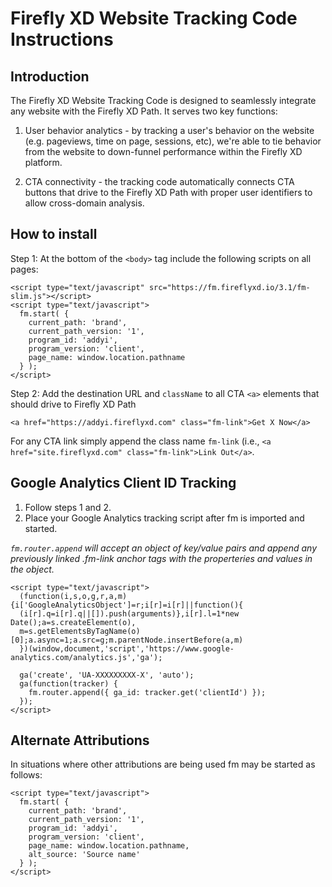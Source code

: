 # Firefly XD Website Tracking Code Instructions
## Introduction
The Firefly XD Website Tracking Code is designed to seamlessly integrate any website with the Firefly XD Path. It serves two key functions:

1. User behavior analytics - by tracking a user's behavior on the website (e.g. pageviews, time on page, sessions, etc), we're able to tie behavior from the website to down-funnel performance within the Firefly XD platform.

2. CTA connectivity - the tracking code automatically connects CTA buttons that drive to the Firefly XD Path with proper user identifiers to allow cross-domain analysis.

## How to install

Step 1:
At the bottom of the `<body>` tag include the following scripts on all pages:
```
<script type="text/javascript" src="https://fm.fireflyxd.io/3.1/fm-slim.js"></script>
<script type="text/javascript">
  fm.start( {
    current_path: 'brand',
    current_path_version: '1',
    program_id: 'addyi',
    program_version: 'client',
    page_name: window.location.pathname
  } );
</script>
```

Step 2: Add the destination URL and `className` to all CTA `<a>` elements that should drive to Firefly XD Path
```
<a href="https://addyi.fireflyxd.com" class="fm-link">Get X Now</a>
```
For any CTA link simply append the class name `fm-link` (i.e., `<a href="site.fireflyxd.com" class="fm-link">Link Out</a>`.

## Google Analytics Client ID Tracking
1. Follow steps 1 and 2.
2. Place your Google Analytics tracking script after fm is imported and started.

*`fm.router.append` will accept an object of key/value pairs and append any previously linked .fm-link anchor tags with the properteries and values in the object.*

```
<script type="text/javascript">
  (function(i,s,o,g,r,a,m){i['GoogleAnalyticsObject']=r;i[r]=i[r]||function(){
  (i[r].q=i[r].q||[]).push(arguments)},i[r].l=1*new Date();a=s.createElement(o),
  m=s.getElementsByTagName(o)[0];a.async=1;a.src=g;m.parentNode.insertBefore(a,m)
  })(window,document,'script','https://www.google-analytics.com/analytics.js','ga');

  ga('create', 'UA-XXXXXXXXX-X', 'auto');
  ga(function(tracker) {
    fm.router.append({ ga_id: tracker.get('clientId') });
  });
</script>
```

## Alternate Attributions
In situations where other attributions are being used fm may be started as follows:
```
<script type="text/javascript">
  fm.start( {
    current_path: 'brand',
    current_path_version: '1',
    program_id: 'addyi',
    program_version: 'client',
    page_name: window.location.pathname,
    alt_source: 'Source name'
  } );
</script>
```
